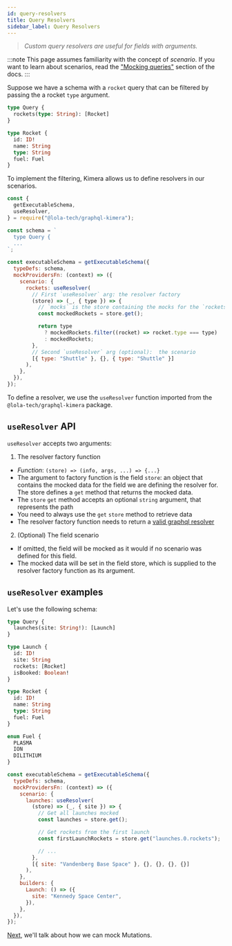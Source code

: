 ```yaml
---
id: query-resolvers
title: Query Resolvers
sidebar_label: Query Resolvers
---
```


> _Custom query resolvers are useful for fields with arguments._

:::note
This page assumes familiarity with the concept of _scenario_. If you want to learn about scenarios, read the ["Mocking queries"](/graphql-kimera/docs/mocking-queries-scenario) section of the docs.
:::

Suppose we have a schema with a `rocket` query that can be filtered by passing the a rocket `type` argument.

```graphql
type Query {
  rockets(type: String): [Rocket]
}

type Rocket {
  id: ID!
  name: String
  type: String
  fuel: Fuel
}
```

To implement the filtering, Kimera allows us to define resolvers in our scenarios.

```js {15-27}
const {
  getExecutableSchema,
  useResolver,
} = require("@lola-tech/graphql-kimera");

const schema = `
  type Query {
  ...
`;

const executableSchema = getExecutableSchema({
  typeDefs: schema,
  mockProvidersFn: (context) => ({
    scenario: {
      rockets: useResolver(
        // First `useResolver` arg: the resolver factory
        (store) => (_, { type }) => {
          // `mocks` is the store containing the mocks for the `rockets` field.
          const mockedRockets = store.get();

          return type
            ? mockedRockets.filter((rocket) => rocket.type === type)
            : mockedRockets;
        },
        // Second `useResolver` arg (optional):  the scenario
        [{ type: "Shuttle" }, {}, { type: "Shuttle" }]
      ),
    },
  }),
});
```

To define a resolver, we use the `useResolver` function imported from the `@lola-tech/graphql-kimera` package.

## `useResolver` API

`useResolver` accepts two arguments:

1. The resolver factory function

- _Function_: `(store) => (info, args, ...) => {...}`
- The argument to factory function is the field `store`: an object that contains the mocked data for the field we are defining the resolver for. The store defines a `get` method that returns the mocked data.
- The `store` `get` method accepts an optional `string` argument, that represents the path
- You need to always use the `get` `store` method to retrieve data
- The resolver factory function needs to return a [valid graphql resolver](/graphql-kimera/docs/glossary#resolver)

2. (Optional) The field scenario

- If omitted, the field will be mocked as it would if no scenario was defined for this field.
- The mocked data will be set in the field store, which is supplied to the resolver factory function as its argument.

## `useResolver` examples

Let's use the following schema:

```graphql
type Query {
  launches(site: String!): [Launch]
}

type Launch {
  id: ID!
  site: String
  rockets: [Rocket]
  isBooked: Boolean!
}

type Rocket {
  id: ID!
  name: String
  type: String
  fuel: Fuel
}

enum Fuel {
  PLASMA
  ION
  DILITHIUM
}
```

```js
const executableSchema = getExecutableSchema({
  typeDefs: schema,
  mockProvidersFn: (context) => ({
    scenario: {
      launches: useResolver(
        (store) => (_, { site }) => {
          // Get all launches mocked
          const launches = store.get();

          // Get rockets from the first launch
          const firstLaunchRockets = store.get("launches.0.rockets");

          // ...
        },
        [{ site: "Vandenberg Base Space" }, {}, {}, {}, {}]
      ),
    },
    builders: {
      Launch: () => ({
        site: "Kennedy Space Center",
      }),
    },
  }),
});
```

[Next](/graphql-kimera/docs/mocking-mutations), we'll talk about how we can mock Mutations.
